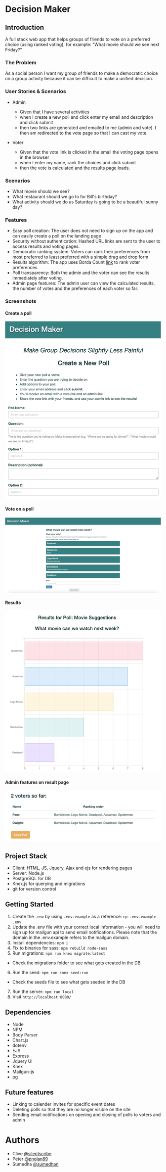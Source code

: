# Decision Maker

## Introduction
A full stack web app that helps groups of friends to vote on a preferred choice (using ranked voting), for example: "What movie should we see next Friday?" 

### The Problem

As a social person I want my group of friends to make a democratic choice on a group activity because it can be difficult to make a unified decision.

### User Stories & Scenarios

* Admin
  - Given that I have several activities
  - when I create a new poll and click enter my email and description and click submit
  - then two links are generated and emailed to me (admin and vote). I then am redirected to the vote page so that I can cast my vote.

* Voter
  - Given that the vote link is clicked in the email the voting page opens in the browser
  - when I enter my name, rank the choices and click submit
  - then the vote is calculated and the results page loads.

### Scenarios

- What movie should we see?
- What restaurant should we go to for Bill's birthday?
- What activity should we do as Saturday is going to be a beautiful sunny day?

### Features

- Easy poll creation:  The user does not need to sign up on the app and can easily create a poll on the landing page
- Security without authentication: Hashed URL links are sent to the user to access results and voting pages. 
- Democratic ranking system: Voters can rank their preferences from most preferred to least preferred with a simple drag and drop form
- Results algorithm: The app uses Borda Count [link](https://en.wikipedia.org/wiki/Borda_count) to rank voter preferences.
- Poll transparency: Both the admin and the voter can see the results immediately after voting.
- Admin page features: The admin user can view the calculated results, the number of votes and the preferences of each voter so far.

### Screenshots

#### Create a poll
![Landing_Page](./Screenshots/Landing_Page.png)

#### Vote on a poll
![Voting_page](./Screenshots/vote_page.png)

#### Results
![Results](./Screenshots/Result.png)

#### Admin features on result page
![Admin](./Screenshots/admin_view.png)

## Project Stack

- Client: HTML, JS, Jquery, Ajax and ejs for rendering pages
- Server: Node.js
- PostgreSQL for DB
- Knex.js for querying and migrations
- git for version control

## Getting Started

1. Create the `.env` by using `.env.example` as a reference: `cp .env.example .env`
2. Update the .env file with your correct local information - you will need to sign up for mailgun api to send email notifications. Please note that the domain in the .env.example refers to the mailgun domain.
3. Install dependencies: `npm i`
4. Fix to binaries for sass: `npm rebuild node-sass`
5. Run migrations: `npm run knex migrate:latest`
  - Check the migrations folder to see what gets created in the DB
6. Run the seed: `npm run knex seed:run`
  - Check the seeds file to see what gets seeded in the DB
7. Run the server: `npm run local`
8. Visit `http://localhost:8080/`

## Dependencies

- Node 
- NPM 
- Body Parser 
- Chart.js 
- dotenv
- EJS
- Express
- Jquery UI
- Knex
- Mailgun-js
- pg

## Future features

- Linking to calender invites for specific event dates
- Deleting polls so that they are no longer visible on the site
- Sending email notifications on opening and closing of polls to voters and admin

# Authors
- Clive [@silentscribe](https://github.com/silentscribe)
- Peter [@pnolan89](https://github.com/pnolan89)
- Sumedha [@sumedhan](https://github.com/sumedhan)
